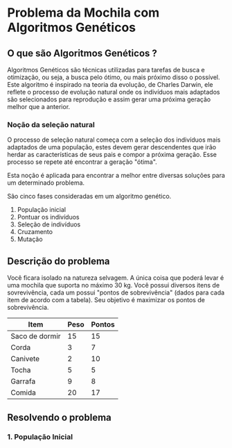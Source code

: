 # Problema da Mochila com Algoritmos Genéticos

## O que são Algoritmos Genéticos ?

Algoritmos Genéticos são técnicas utilizadas para tarefas de busca e otimização, ou seja, a busca pelo ótimo, ou mais próximo disso o possível. Este algoritmo é inspirado na teoria da evolução, de Charles Darwin, ele reflete o processo de evolução natural onde os indivíduos mais adaptados são selecionados para reprodução e assim gerar uma próxima geração melhor que a anterior.

### Noção da seleção natural

O processo de seleção natural começa com a seleção dos indivíduos mais adaptados de uma população, estes devem gerar descendentes que irão herdar as características de seus pais e compor a próxima geração. Esse processo se repete até encontrar a geração "ótima".

Esta noção é aplicada para encontrar a melhor entre diversas soluções para um determinado problema.

São cinco fases consideradas em um algoritmo genético.

1. População inicial
2. Pontuar os indivíduos
3. Seleção de indivíduos
4. Cruzamento
5. Mutação

## Descrição do problema

Você ficara isolado na natureza selvagem. A única coisa que poderá levar é uma mochila que suporta no máximo 30 kg. Você possui diversos itens de sovrevivência, cada um possui "pontos de sobrevivência" (dados para cada item de acordo com a tabela).
Seu objetivo é maximizar os pontos de sobrevivência.

|      Item      |Peso|Pontos|
|----------------|----|------|
| Saco de dormir | 15 |  15  |
| Corda          |  3 |   7  |
| Canivete       |  2 |  10  |
| Tocha          |  5 |   5  |
| Garrafa        |  9 |   8  |
| Comida         | 20 |  17  |

## Resolvendo o problema

### 1. População Inicial